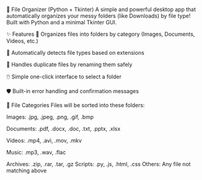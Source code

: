 📂 File Organizer (Python + Tkinter)
A simple and powerful desktop app that automatically organizes your messy folders (like Downloads) by file type!
Built with Python and a minimal Tkinter GUI.

✨ Features
📁 Organizes files into folders by category (Images, Documents, Videos, etc.)

🔎 Automatically detects file types based on extensions

🔄 Handles duplicate files by renaming them safely

🖱️ Simple one-click interface to select a folder

🛡️ Built-in error handling and confirmation messages

📂 File Categories
Files will be sorted into these folders:

Images: .jpg, .jpeg, .png, .gif, .bmp

Documents: .pdf, .docx, .doc, .txt, .pptx, .xlsx

Videos: .mp4, .avi, .mov, .mkv

Music: .mp3, .wav, .flac

Archives: .zip, .rar, .tar, .gz
Scripts: .py, .js, .html, .css
Others: Any file not matching above


